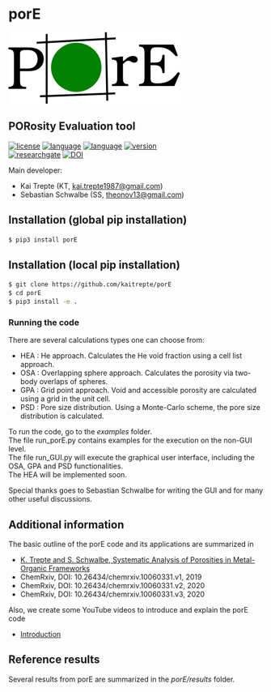 # porE
![GitHub Logo](/images/porE_logo_v1.png)
## PORosity Evaluation tool

[![license](https://img.shields.io/badge/license-APACHE2-green)](https://www.apache.org/licenses/LICENSE-2.0)
[![language](https://img.shields.io/badge/language-Python3-blue)](https://www.python.org/)
[![language](https://img.shields.io/badge/language-FORTRAN-red)](https://www.fortran.com/)
[![version](https://img.shields.io/badge/version-1.0.3-lightgrey)](https://github.com/kaitrepte/porE/blob/master/README.md)  
[![researchgate](https://img.shields.io/static/v1?label=researchgate&message=MOFs&style=social&logo=researchgate)](https://www.researchgate.net/project/Systematic-and-efficient-theoretical-investigations-of-metal-organic-frameworks-MOFs)
[![DOI](https://zenodo.org/badge/DOI/10.5281/zenodo.4075260.svg)](https://doi.org/10.5281/zenodo.4075260)


Main developer: 

* Kai Trepte (KT, kai.trepte1987@gmail.com)  
* Sebastian Schwalbe (SS, theonov13@gmail.com)  

## Installation (global pip installation)
```bash 
$ pip3 install porE
```
## Installation (local pip installation)
```bash 
$ git clone https://github.com/kaitrepte/porE
$ cd porE
$ pip3 install -e .
```

### Running the code
There are several calculations types one can choose from:

* HEA : He approach. Calculates the He void fraction using a cell list approach.
* OSA : Overlapping sphere approach. Calculates the porosity via two-body overlaps of spheres.
* GPA : Grid point approach. Void and accessible porosity are calculated using a grid in the unit cell.
* PSD : Pore size distribution. Using a Monte-Carlo scheme, the pore size distribution is calculated.

To run the code, go to the *examples* folder.     
The file run_porE.py contains examples for the execution on the non-GUI level.    
The file run_GUI.py will execute the graphical user interface, including the OSA, GPA and PSD functionalities.     
The HEA will be implemented soon.

Special thanks goes to Sebastian Schwalbe for writing the GUI and for many other useful discussions.

## Additional information
The basic outline of the porE code and its applications are summarized in 

- [K. Trepte and S. Schwalbe, Systematic Analysis of Porosities in Metal-Organic Frameworks](https://chemrxiv.org/articles/Systematic_Analysis_of_Porosities_in_Metal-Organic_Frameworks/10060331)
- ChemRxiv, DOI: 10.26434/chemrxiv.10060331.v1, 2019
- ChemRxiv, DOI: 10.26434/chemrxiv.10060331.v2, 2020
- ChemRxiv, DOI: 10.26434/chemrxiv.10060331.v3, 2020

Also, we create some YouTube videos to introduce and explain the porE code

- [Introduction](https://www.youtube.com/watch?v=yp4IgFnDf9E)

## Reference results
Several results from porE are summarized in the *porE/results* folder.
